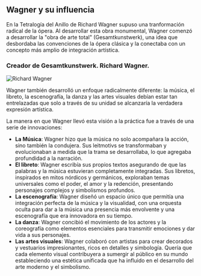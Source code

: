 ## Wagner y su influencia
En la Tetralogía del Anillo de Richard Wagner supuso una tranformación radical de la ópera. Al desarrollar esta obra monumental, Wagner comenzó a desarrollar la "obra de arte total" (Gesamtkunstwerk), una idea que desbordaba las convenciones de la ópera clásica y la conectaba con un concepto más amplio de integración artística.

### Creador de Gesamtkunstwerk. Richard Wagner.
![Richard Wagner](https://upload.wikimedia.org/wikipedia/commons/thumb/4/40/Wagner_Luzern_1868.jpg/320px-Wagner_Luzern_1868.jpg)

Wagner también desarrolló un enfoque radicalmente diferente: la música, el libreto, la escenografía, la danza y las artes visuales debían estar tan entrelazadas que solo a través de su unidad se alcanzaría la verdadera expresión artística.

La manera en que Wagner llevó esta visión a la práctica fue a través de una serie de innovaciones: 

- **La Música**: Wagner hizo que la música no solo acompañara la acción, sino también la condujera. Sus leitmotivs se transformaban y evolucionaban a medida que la trama se desarrollaba, lo que agregaba profundidad a la narración.
- **El libreto**: Wagner escribía sus propios textos asegurando de que las palabras y la música estuvieran completamente integradas. Sus libretos, inspirados en mitos nórdicos y germánicos, exploraban temas universales como el poder, el amor y la redención, presentando personajes complejos y simbolismos profundos.
- **La escenografía**: Wagner diseñó un espacio único que permitía una integración perfecta de la música y la visualidad, con una orquesta oculta para dar a la música una presencia más envolvente y una escenografía que era innovadora en su tiempo.
- **La danza**: Wagner concibió el movimiento de los actores y la coreografía como elementos esenciales para transmitir emociones y dar vida a sus personajes.
- **Las artes visuales**: Wagner colaboró con artistas para crear decorados y vestuarios impresionantes, ricos en detalles y simbología. Quería que cada elemento visual contribuyera a sumergir al público en su mundo estableciendo una estética unificada que ha influido en el desarrollo del arte moderno y el simbolismo.
